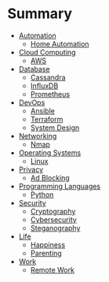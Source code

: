 # Summary

- [Automation](automation/automation.md)
  - [Home Automation](automation/home_automation.md)
- [Cloud Computing](cloud-computing/cloud_computing.md)
  - [AWS](cloud-computing/aws.md)
- [Database]()
  - [Cassandra](database/cassandra.md)
  - [InfluxDB](database/influxdb.md)
  - [Prometheus](database/prometheus.md)
- [DevOps](devops/devops.md)
  - [Ansible](devops/ansible.md)
  - [Terraform](devops/terraform.md)
  - [System Design](devops/system_design.md)
- [Networking]()
  - [Nmap](networking/nmap.md)
- [Operating Systems](operating-systems/o.md)
  - [Linux](operating-systems/linux/linux.md)
- [Privacy](privacy/privacy.md)
  - [Ad Blocking](privacy/ad_blocking.md)
- [Programming Languages](programming_languages/p.md)
  - [Python](programming_languages/python.md)
- [Security]()
  - [Cryptography]()
  - [Cybersecurity](security/cybersecurity/cybersecurity.md)
  - [Steganography](security/cybersecurity/steganography.md)
- [Life](life/life.md)
  - [Happiness](life/happiness.md)
  - [Parenting](life/parenting.md)
- [Work](work/work.md)
  - [Remote Work](work/remote-work.md)
